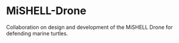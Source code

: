 # MiSHELL-Drone
Collaboration on design and development of the MiSHELL Drone for defending marine turtles.
